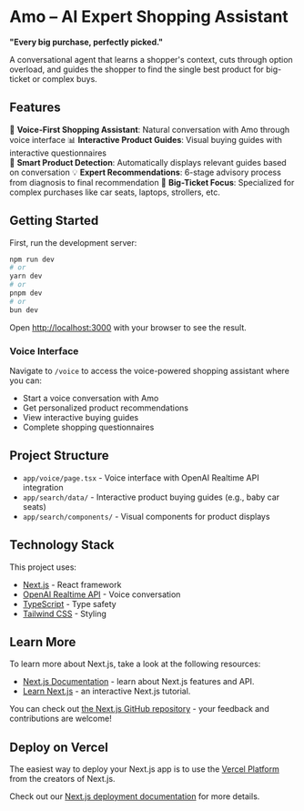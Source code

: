 # Amo – AI Expert Shopping Assistant

**"Every big purchase, perfectly picked."**

A conversational agent that learns a shopper's context, cuts through option overload, and guides the shopper to find the single best product for big-ticket or complex buys.

## Features

🎤 **Voice-First Shopping Assistant**: Natural conversation with Amo through voice interface
📊 **Interactive Product Guides**: Visual buying guides with interactive questionnaires  
🧠 **Smart Product Detection**: Automatically displays relevant guides based on conversation
💡 **Expert Recommendations**: 6-stage advisory process from diagnosis to final recommendation
🛒 **Big-Ticket Focus**: Specialized for complex purchases like car seats, laptops, strollers, etc.

## Getting Started

First, run the development server:

```bash
npm run dev
# or
yarn dev
# or
pnpm dev
# or
bun dev
```

Open [http://localhost:3000](http://localhost:3000) with your browser to see the result.

### Voice Interface
Navigate to `/voice` to access the voice-powered shopping assistant where you can:
- Start a voice conversation with Amo
- Get personalized product recommendations
- View interactive buying guides
- Complete shopping questionnaires

## Project Structure

- `app/voice/page.tsx` - Voice interface with OpenAI Realtime API integration
- `app/search/data/` - Interactive product buying guides (e.g., baby car seats)
- `app/search/components/` - Visual components for product displays

## Technology Stack

This project uses:
- [Next.js](https://nextjs.org) - React framework
- [OpenAI Realtime API](https://platform.openai.com/docs/guides/realtime) - Voice conversation
- [TypeScript](https://www.typescriptlang.org/) - Type safety
- [Tailwind CSS](https://tailwindcss.com/) - Styling

## Learn More

To learn more about Next.js, take a look at the following resources:

- [Next.js Documentation](https://nextjs.org/docs) - learn about Next.js features and API.
- [Learn Next.js](https://nextjs.org/learn) - an interactive Next.js tutorial.

You can check out [the Next.js GitHub repository](https://github.com/vercel/next.js) - your feedback and contributions are welcome!

## Deploy on Vercel

The easiest way to deploy your Next.js app is to use the [Vercel Platform](https://vercel.com/new?utm_medium=default-template&filter=next.js&utm_source=create-next-app&utm_campaign=create-next-app-readme) from the creators of Next.js.

Check out our [Next.js deployment documentation](https://nextjs.org/docs/app/building-your-application/deploying) for more details.
